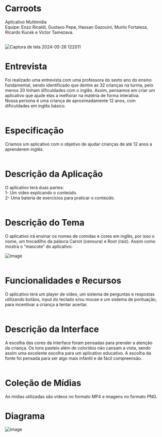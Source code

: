 # Carroots
Aplicativo Multimídia<br>
Equipe: Enzo Rinaldi, Gustavo Pepe, Hassan Gazouini, Murilo Fortaleza, Ricardo Kucek e Victor Tamezava.<br><br>

![Captura de tela 2024-05-26 122011](https://github.com/VicRuk/carroots/assets/99752207/3ab33e0d-383a-4756-8e3c-29d813bc943e)<br>

<h1>Entrevista</h1>
Foi realizado uma entrevista com uma professora do sexto ano do ensino fundamental, sendo identificado que dentre as 32 crianças na turma, pelo menos 20 tinham dificuldades com o inglês. Assim, pensamos em criar um aplicativo que ajude elas a melhorar na matéria de forma interativa.<br>
Nossa persona é uma criança de aproximadamente 12 anos, com dificuldades em inglês básico.<br><br>

<h1>Especificação</h1>
Criamos um aplicativo com o objetivo de ajudar crianças de até 12 anos a aprenderem inglês.<br><br>

<h1>Descrição da Aplicação</h1>
O aplicativo terá duas partes:<br>
1-	Um vídeo explicando o conteúdo.<br>
2-	Uma bateria de exercícios para praticar o conteúdo.<br><br>

<h1>Descrição do Tema</h1>
O aplicativo irá ensinar os nomes de comidas e cores em inglês, por isso o nome, um trocadilho da palavra Carrot (cenoura) e Root (raiz). Assim como mostra o “mascote” do aplicativo:<br>

![image](https://github.com/VicRuk/carroots/assets/99752207/23cc1444-610a-4491-8a9a-801fbf32db36)<br><br>

<h1>Funcionalidades e Recursos</h1>
O aplicativo terá um player de vídeo, um sistema de perguntas e respostas utilizando botãos, input do teclado e/ou mouse e um sistema de pontuação, para incentivar a criança a tentar acertar.<br><br>

<h1>Descrição da Interface</h1>
A escolha das cores da interface foram pensadas para prender a atenção da criança. Os tons pasteis além de coloridos não cansam a vista, sendo assim uma excelente escolha para um aplicativo educativo. A escolha da fonte foi pensada para ser algo mais infantil e de fácil compreensão.<br><br>

<h1>Coleção de Mídias</h1>
As mídias utilizadas são vídeos no formato MP4 e imagens no formato PNG.

<h1>Diagrama</h1>

![image](https://github.com/VicRuk/carroots/assets/99752207/0bb4fc7c-eea6-4bba-963d-85407d9aadc2)
